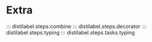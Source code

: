 # Extra

::: distilabel.steps.combine
::: distilabel.steps.decorator
::: distilabel.steps.typing
::: distilabel.steps.tasks.typing
